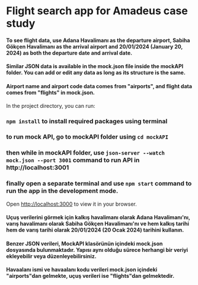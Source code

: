 # Flight search app for Amadeus case study

#### To see flight data, use Adana Havalimanı as the departure airport, Sabiha Gökçen Havalimanı as the arrival airport and 20/01/2024 (January 20, 2024) as both the departure date and arrival date.
#### Similar JSON data is available in the mock.json file inside the mockAPI folder. You can add or edit any data as long as its structure is the same.
#### Airport name and airport code data comes from "airports", and flight data comes from "flights" in mock.json.

In the project directory, you can run:

### `npm install` to install required packages using terminal

### to run mock API, go to mockAPI folder using `cd mockAPI`
### then while in mockAPI folder, use `json-server --watch mock.json --port 3001` command to run API in http://localhost:3001
### finally open a separate terminal and use `npm start` command to run the app in the development mode.

Open [http://localhost:3000](http://localhost:3000) to view it in your browser.

#### Uçuş verilerini görmek için kalkış havalimanı olarak Adana Havalimanı'nı, varış havalimanı olarak Sabiha Gökçen Havalimanı'nı ve hem kalkış tarihi hem de varış tarihi olarak 20/01/2024 (20 Ocak 2024) tarihini kullanın.
#### Benzer JSON verileri, MockAPI klasörünün içindeki mock.json dosyasında bulunmaktadır. Yapısı aynı olduğu sürece herhangi bir veriyi ekleyebilir veya düzenleyebilirsiniz.
#### Havaalanı ismi ve havaalanı kodu verileri mock.json içindeki "airports"dan gelmekte, uçuş verileri ise "flights"dan gelmektedir.
